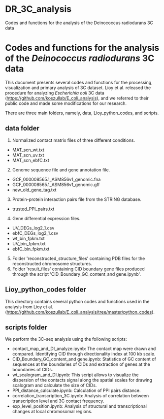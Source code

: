 # DR_3C_analysis
Codes and functions for the analysis of the Deinococcus radiodurans 3C data

# Codes and functions for the analysis of the *Deinococcus radiodurans* 3C data
This document presents several codes and functions for the processing, visualization and primary analysis of 3C dataset. Lioy et al. released the procedure for analyzing *Escherichia coli* 3C data (https://github.com/koszullab/E_coli_analysis), and we referred to their public code and made some modifications for our research.

There are three main folders, namely, data, Lioy_python_codes, and scripts.
## data folder
1. Normalized contact matrix files of three different conditions.
- MAT_scn_wt.txt
- MAT_scn_uv.txt
- MAT_scn_ebfC.txt
2. Genome sequence file and gene annotation file.
- GCF_000008565.1_ASM856v1_genomic.fna
- GCF_000008565.1_ASM856v1_genomic.gff
- new_old_gene_tag.txt
3. Protein-protein interaction pairs file from the STRING database.
- trusted_PPI_pairs.txt
4. Gene differential expression files.
- UV_DEGs_log2_1.csv
- ebfC_DEGs_log2_1.csv
- wt_bin_fpkm.txt
- UV_bin_fpkm.txt
- ebfC_bin_fpkm.txt
5. Folder 'reconstructed_structure_files' containing PDB files for the reconstructed chromosome structures.
6. Folder 'result_files' containing CID boundary gene files produced through the script 'CID_Boundary_GC_content_and gene.ipynb'.
## Lioy_python_codes folder
This directory contains several python codes and functions used in the analysis from Lioy et al. (https://github.com/koszullab/E_coli_analysis/tree/master/python_codes). 
## scripts folder
We perform the 3C-seq analysis using the following scripts:

- contact_map_and_DI_analyze.ipynb: The contact map were drawn and compared. Identifying CID through directionality index at 100 kb scale.
- CID_Boundary_GC_content_and gene.ipynb: Statistics of GC content of sequences at the boundaries of CIDs and extraction of genes at the boundaries of CIDs.
- wt_scalogram_and_DI.ipynb: This script allows to visualize the dispersion of the contacts signal along the spatial scales for drawing scalogram and calculate the size of CIDs.
- PPI_distance_calculate.ipynb: Calculation of PPI pairs distance.
- correlation_transcription_3C.ipynb: Analysis of correlation between transcription level and 3C contact frequency. 
- exp_level_position.ipynb: Analysis of structural and transcriptional changes at local chromosomal regions.
